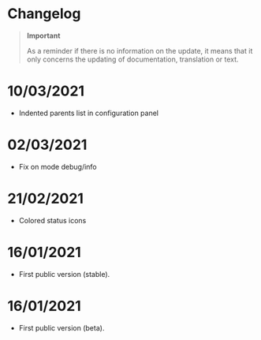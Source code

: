 # Changelog 

>**Important**
>
>As a reminder if there is no information on the update, it means that it only concerns the updating of documentation, translation or text.

# 10/03/2021
- Indented parents list in configuration panel

# 02/03/2021
- Fix on mode debug/info

# 21/02/2021
- Colored status icons

# 16/01/2021
- First public version (stable).

# 16/01/2021
- First public version (beta).
